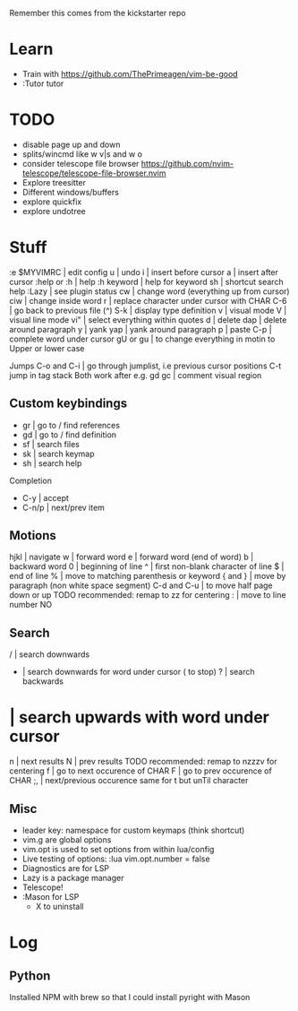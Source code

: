 Remember this comes from the kickstarter repo

# Learn

- Train with https://github.com/ThePrimeagen/vim-be-good
- :Tutor tutor


# TODO

- disable page up and down
- splits/wincmd like <ctrl>w v|s and <ctrl>w <ctrl>o
- consider telescope file browser https://github.com/nvim-telescope/telescope-file-browser.nvim
- Explore treesitter
- Different windows/buffers
- explore quickfix
- explore undotree

# Stuff

:e $MYVIMRC | edit config
u | undo
i | insert before cursor
a | insert after cursor
:help or :h | help
:h keyword | help for keyword
<leader>sh | shortcut search help
:Lazy | see plugin status
cw | change word (everything up from cursor)
ciw | change inside word
r<CHAR> | replace character under cursor with CHAR
C-6 | go back to previous file (<CTRL>^)
S-k | display type definition
v | visual mode
V | visual line mode
vi" | select everything within quotes
d | delete
dap | delete around paragraph
y | yank
yap | yank around paragraph
p | paste
C-p | complete word under cursor
gU<motion> or gu<motion> | to change everything in motin to Upper or lower case

Jumps
C-o and C-i | go through jumplist, i.e previous cursor positions
C-t jump in tag stack
Both work after e.g. <leader>gd
gc | comment visual region

## Custom keybindings

- gr | go to / find references
- gd | go to / find definition
- <leader>sf | search files
- <leader>sk | search keymap
- <leader>sh | search help

Completion
- C-y | accept
- C-n/p | next/prev item

## Motions

hjkl | navigate
w | forward word
e | forward word (end of word)
b | backward word
0 | beginning of line
^ | first non-blank character of line
$ | end of line
% | move to matching parenthesis or keyword
{ and } | move by paragraph (non white space segment)
C-d and C-u | to move half page down or up
TODO recommended: remap to <C-d>zz for centering
:<NO> | move to line number NO



## Search

/ | search downwards
* | search downwards for word under cursor (<ESC> to stop)
? | search backwards
# | search upwards with word under cursor
n | next results
N | prev results
TODO recommended: remap to nzzzv for centering
f<CHAR> | go to next occurence of CHAR
F<CHAR> | go to prev occurence of CHAR
;, | next/previous occurence
same for t but unTil character

## Misc

- leader key: namespace for custom keymaps (think shortcut)
- vim.g are global options
- vim.opt is used to set options from within lua/config
- Live testing of options: :lua vim.opt.number = false
- Diagnostics are for LSP
- Lazy is a package manager
- Telescope!
- :Mason for LSP
  - X to uninstall




# Log

## Python

Installed NPM with brew so that I could install pyright with Mason
